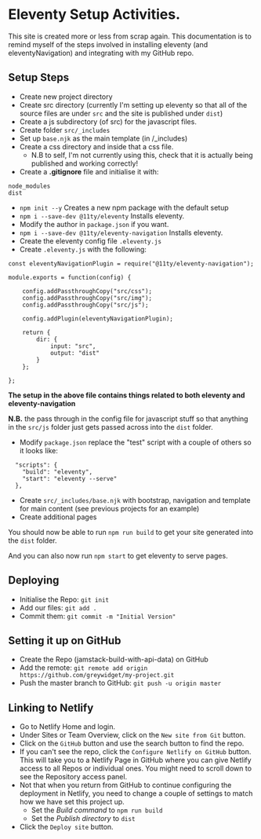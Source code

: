# Eleventy Setup Activities.
This site is created more or less from scrap again. This documentation is to remind myself of the steps involved in installing eleventy (and eleventyNavigation) and integrating with my GitHub repo.

## Setup Steps
- Create new project directory
- Create src directory (currently I'm setting up eleventy so that all of the source files are under `src` and the site is published under `dist`)
- Create a js subdirectory (of src) for the javascript files.
- Create folder `src/_includes`
- Set up `base.njk` as the main template (in /_includes)
- Create a css directory and inside that a css file.
    - N.B to self, I'm not currently using this, check that it is actually being published and working correctly!
- Create a **.gitignore** file and initialise it with:
```
node_modules
dist
```
- `npm init --y` Creates a new npm package with the default setup
- `npm i --save-dev @11ty/eleventy` Installs eleventy.
- Modify the author in `package.json` if you want.
- `npm i --save-dev @11ty/eleventy-navigation` Installs eleventy.
- Create the eleventy config file `.eleventy.js`
- Create `.eleventy.js` with the following:

```
const eleventyNavigationPlugin = require("@11ty/eleventy-navigation");

module.exports = function(config) {

    config.addPassthroughCopy("src/css");
    config.addPassthroughCopy("src/img");
    config.addPassthroughCopy("src/js");

    config.addPlugin(eleventyNavigationPlugin);

    return {
        dir: {
            input: "src",
            output: "dist"
        }
    };

};
```

**The setup in the above file contains things related to both eleventy and eleventy-navigation**

**N.B.** the pass through in the config file for javascript stuff so that anything in the `src/js` folder just gets passed across into the `dist` folder.

- Modify `package.json` replace the "test" script with a couple of others so it looks like:

```
  "scripts": {
    "build": "eleventy",
    "start": "eleventy --serve"
  },
```

- Create `src/_includes/base.njk` with bootstrap, navigation and template for main content (see previous projects for an example)
- Create additional pages

You should now be able to run `npm run build` to get your site generated into the `dist` folder.

And you can also now run `npm start` to get eleventy to serve pages.

## Deploying
- Initialise the Repo: `git init`
- Add our files: `git add .`
- Commit them: `git commit -m "Initial Version"`

## Setting it up on GitHub
- Create the Repo (jamstack-build-with-api-data) on GitHub
- Add the remote: `git remote add origin https://github.com/greywidget/my-project.git`
- Push the master branch to GitHub: `git push -u origin master`

## Linking to Netlify
- Go to Netlify Home and login.
- Under Sites or Team Overview, click on the `New site from Git` button.
- Click on the `GitHub` button and use the search button to find the repo.
- If you can't see the repo, click the `Configure Netlify on GitHub` button. This will take you to a Netlify Page in GitHub where you can give Netlify access to all Repos or individual ones. You might need to scroll down to see the Repository access panel.
- Not that when you return from GitHub to continue configuring the deployment in Netlify, you need to change a couple of settings to match how we have set this project up. 
    - Set the *Build command* to `npm run build`
    - Set the *Publish directory* to `dist`
- Click the `Deploy site` button.